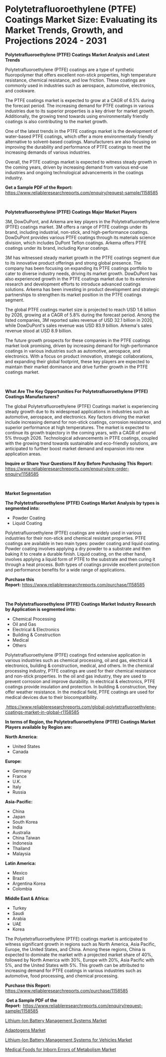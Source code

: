 <p><h1>Polytetrafluoroethylene (PTFE) Coatings Market Size: Evaluating its Market Trends, Growth, and Projections 2024 - 2031</h1></p><p><strong>Polytetrafluoroethylene (PTFE) Coatings Market Analysis and Latest Trends</strong></p>
<p><p>Polytetrafluoroethylene (PTFE) coatings are a type of synthetic fluoropolymer that offers excellent non-stick properties, high temperature resistance, chemical resistance, and low friction. These coatings are commonly used in industries such as aerospace, automotive, electronics, and cookware.</p><p>The PTFE coatings market is expected to grow at a CAGR of 6.5% during the forecast period. The increasing demand for PTFE coatings in various industries due to its superior properties is a key driver for market growth. Additionally, the growing trend towards using environmentally friendly coatings is also contributing to the market growth.</p><p>One of the latest trends in the PTFE coatings market is the development of water-based PTFE coatings, which offer a more environmentally friendly alternative to solvent-based coatings. Manufacturers are also focusing on improving the durability and performance of PTFE coatings to meet the increasing demands of various industries.</p><p>Overall, the PTFE coatings market is expected to witness steady growth in the coming years, driven by increasing demand from various end-use industries and ongoing technological advancements in the coatings industry.</p></p>
<p><strong>Get a Sample PDF of the Report:&nbsp;</strong> <a href="https://www.reliableresearchreports.com/enquiry/request-sample/1158585">https://www.reliableresearchreports.com/enquiry/request-sample/1158585</a></p>
<p>&nbsp;</p>
<p><strong>Polytetrafluoroethylene (PTFE) Coatings Major Market Players</strong></p>
<p><p>3M, DowDuPont, and Arkema are key players in the Polytetrafluoroethylene (PTFE) coatings market. 3M offers a range of PTFE coatings under its brand, including industrial, non-stick, and high-performance coatings. DowDuPont provides various PTFE coatings through its materials science division, which includes DuPont Teflon coatings. Arkema offers PTFE coatings under its brand, including Kynar coatings.</p><p>3M has witnessed steady market growth in the PTFE coatings segment due to its innovative product offerings and strong global presence. The company has been focusing on expanding its PTFE coatings portfolio to cater to diverse industry needs, driving its market growth. DowDuPont has also experienced growth in the PTFE coatings market due to its extensive research and development efforts to introduce advanced coatings solutions. Arkema has been investing in product development and strategic partnerships to strengthen its market position in the PTFE coatings segment.</p><p>The global PTFE coatings market size is projected to reach USD 1.6 billion by 2026, growing at a CAGR of 5.8% during the forecast period. Among the listed companies, 3M reported sales revenue of USD 32.1 billion in 2020, while DowDuPont's sales revenue was USD 83.9 billion. Arkema's sales revenue stood at USD 8.9 billion.</p><p>The future growth prospects for these companies in the PTFE coatings market look promising, driven by increasing demand for high-performance coatings in various industries such as automotive, aerospace, and electronics. With a focus on product innovation, strategic collaborations, and expanding their global footprint, these key players are expected to maintain their market dominance and drive further growth in the PTFE coatings market.</p></p>
<p>&nbsp;</p>
<p><strong>What Are The Key Opportunities For Polytetrafluoroethylene (PTFE) Coatings Manufacturers?</strong></p>
<p><p>The global Polytetrafluoroethylene (PTFE) Coatings market is experiencing steady growth due to its widespread applications in industries such as automotive, aerospace, and electronics. Key factors driving the market include increasing demand for non-stick coatings, corrosion resistance, and superior performance at high temperatures. The market is expected to continue its growth trajectory in the coming years, with a CAGR of around 5% through 2026. Technological advancements in PTFE coatings, coupled with the growing trend towards sustainable and eco-friendly solutions, are anticipated to further boost market demand and expansion into new application areas.</p></p>
<p><strong>Inquire or Share Your Questions If Any Before Purchasing This Report:</strong> <a href="https://www.reliableresearchreports.com/enquiry/pre-order-enquiry/1158585">https://www.reliableresearchreports.com/enquiry/pre-order-enquiry/1158585</a></p>
<p>&nbsp;</p>
<p><strong>Market Segmentation</strong></p>
<p><strong>The Polytetrafluoroethylene (PTFE) Coatings Market Analysis by types is segmented into:</strong></p>
<p><ul><li>Powder Coating</li><li>Liquid Coating</li></ul></p>
<p><p>Polytetrafluoroethylene (PTFE) coatings are widely used in various industries for their non-stick and chemical resistant properties. PTFE coatings are available in two main types: powder coating and liquid coating. Powder coating involves applying a dry powder to a substrate and then baking it to create a durable finish. Liquid coating, on the other hand, involves applying a liquid form of PTFE to the substrate and then curing it through a heat process. Both types of coatings provide excellent protection and performance benefits for a wide range of applications.</p></p>
<p><strong>Purchase this Report:&nbsp;</strong><a href="https://www.reliableresearchreports.com/purchase/1158585">https://www.reliableresearchreports.com/purchase/1158585</a></p>
<p>&nbsp;</p>
<p><strong>The Polytetrafluoroethylene (PTFE) Coatings Market Industry Research by Application is segmented into:</strong></p>
<p><ul><li>Chemical Processing</li><li>Oil and Gas</li><li>Electrical & Electronics</li><li>Building & Construction</li><li>Medical</li><li>Others</li></ul></p>
<p><p>Polytetrafluoroethylene (PTFE) coatings find extensive application in various industries such as chemical processing, oil and gas, electrical & electronics, building & construction, medical, and others. In the chemical processing industry, PTFE coatings are used for their chemical resistance and non-stick properties. In the oil and gas industry, they are used to prevent corrosion and improve durability. In electrical & electronics, PTFE coatings provide insulation and protection. In building & construction, they offer weather resistance. In the medical field, PTFE coatings are used for medical devices due to their biocompatibility.</p></p>
<p><a href="https://www.reliableresearchreports.com/global-polytetrafluoroethylene-coatings-market-in-global-r1158585">&nbsp;https://www.reliableresearchreports.com/global-polytetrafluoroethylene-coatings-market-in-global-r1158585</a></p>
<p><strong>In terms of Region, the Polytetrafluoroethylene (PTFE) Coatings Market Players available by Region are:</strong></p>
<p>
    <p> <strong> North America: </strong>
        <ul>
            <li>United States</li>
            <li>Canada</li>
        </ul>
        </p> 
    <p> <strong> Europe: </strong>
        <ul>
            <li>Germany</li>
            <li>France</li>
            <li>U.K.</li>
            <li>Italy</li>
            <li>Russia</li>
        </ul>
        </p> 
    <p> <strong> Asia-Pacific: </strong>
        <ul>
            <li>China</li>
            <li>Japan</li>
            <li>South Korea</li>
            <li>India</li>
            <li>Australia</li>
            <li>China Taiwan</li>
            <li>Indonesia</li>
            <li>Thailand</li>
            <li>Malaysia</li>
        </ul>
        </p> 
    <p> <strong> Latin America: </strong>
        <ul>
            <li>Mexico</li>
            <li>Brazil</li>
            <li>Argentina Korea</li>
            <li>Colombia</li>
        </ul>
        </p> 
    <p> <strong> Middle East & Africa: </strong>
        <ul>
            <li>Turkey</li>
            <li>Saudi</li>
            <li>Arabia</li>
            <li>UAE</li>
            <li>Korea</li>
        </ul>
    </p>
    </p>
<p><p>The Polyetetrafluoroethylene (PTFE) coatings market is anticipated to witness significant growth in regions such as North America, Asia Pacific, Europe, the United States, and China. Among these regions, China is expected to dominate the market with a projected market share of 40%, followed by North America with 30%, Europe with 20%, Asia Pacific with 5%, and the United States with 5%. This growth can be attributed to increasing demand for PTFE coatings in various industries such as automotive, food processing, and chemical processing.</p></p>
<p><strong>Purchase this Report: </strong><a href="https://www.reliableresearchreports.com/purchase/1158585">https://www.reliableresearchreports.com/purchase/1158585</a></p>
<p>&nbsp;<strong>Get a Sample PDF of the Report:&nbsp;&nbsp;</strong><a href="https://www.reliableresearchreports.com/enquiry/request-sample/1158585">https://www.reliableresearchreports.com/enquiry/request-sample/1158585</a></p>
<p><strong></strong></p>
<p><p><a href="https://github.com/santosh758595/Market-Research-Report-List-5/blob/main/lithium-ion-battery-management-systems-market.md">Lithium-Ion Battery Management Systems Market</a></p><p><a href="https://issuu.com/reportprime-2/docs/adaptogens-market-size-2030.pptx">Adaptogens Market</a></p><p><a href="https://github.com/elizabethdagraca/Market-Research-Report-List-4/blob/main/lithium-ion-battery-management-systems-for-vehicles-market.md">Lithium-Ion Battery Management Systems for Vehicles Market</a></p><p><a href="https://issuu.com/reportprime-2/docs/medical-foods-for-inborn-errors-of-metabolism-mark">Medical Foods for Inborn Errors of Metabolism Market</a></p></p>